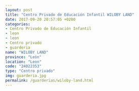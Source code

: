 ```yaml
---
layout: post
title: "Centro Privado de Educación Infantil WILOBY LAND"
date: 2017-09-20 20:57:05 +0200
categories:
- Centro Privado de Educación Infantil
- leon
- leon
- Centro privado
- guarderia
name: "WILOBY LAND"
province: "León"
location: "Leon"
code: "24022353"
type: "Centro privado"
img: guarderia.jpg
permalink: /guarderias/wiloby-land.html
---
```

